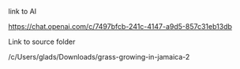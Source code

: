 link to AI

https://chat.openai.com/c/7497bfcb-241c-4147-a9d5-857c31eb13db

Link to source folder

/c/Users/glads/Downloads/grass-growing-in-jamaica-2